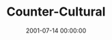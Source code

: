 ---
layout: series
series: "Counter-Cultural"
permalink: "/counter-cultural/"
title: "Counter-Cultural"
date: 2001-07-14 00:00:00
endDate: 2001-09-01 00:00:00
description: "Jesus turned our established cultural wisdom upside down. Let's dig into His counter-cultural words. "
src: "http://s3.amazonaws.com/crossroads-media/images/legacy/content/GenericCrnerSign.jpg"
---